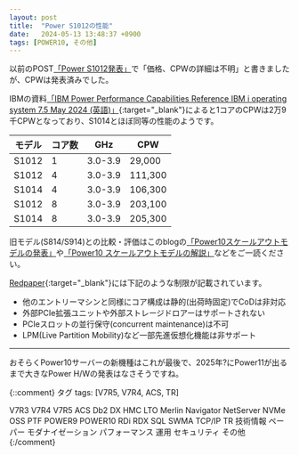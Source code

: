 ```yaml
---
layout: post
title:  "Power S1012の性能"
date:   2024-05-13 13:48:37 +0900
tags: [POWER10, その他]
---
```

以前のPOST[「Power S1012発表」](/GuriPages/2024/05/08/Power_S1012%E7%99%BA%E8%A1%A8/)で「価格、CPWの詳細は不明」と書きましたが、CPWは発表済みでした。

IBMの資料[「IBM Power Performance Capabilities Reference IBM i operating system 7.5 May 2024 (英語)」](https://www.ibm.com/downloads/cas/LGMXGGPJ){:target="_blank"}によると1コアのCPWは2万9千CPWとなっており、S1014とほぼ同等の性能のようです。

|モデル|コア数|GHz|CPW|
|----|-----|--|---|
|S1012|1|3.0-3.9|29,000|
|S1012|4|3.0-3.9|111,300|
|S1014|4|3.0-3.9|106,300|
|S1012|8|3.0-3.9|203,100|
|S1014|8|3.0-3.9|205,300|

旧モデル(S814/S914)との比較・評価はこのblogの[「Power10スケールアウトモデルの発表」](/GuriPages/2022/07/14/Power10%E3%82%B9%E3%82%B1%E3%83%BC%E3%83%AB%E3%82%A2%E3%82%A6%E3%83%88%E3%83%A2%E3%83%87%E3%83%AB%E3%81%AE%E7%99%BA%E8%A1%A8/)や[「Power10 スケールアウトモデルの解説」](/GuriPages/2022/08/09/Power10-%E3%82%B9%E3%82%B1%E3%83%BC%E3%83%AB%E3%82%A2%E3%82%A6%E3%83%88%E3%83%A2%E3%83%87%E3%83%AB%E3%81%AE%E8%A7%A3%E8%AA%AC/)などをご一読ください。

[Redpaper](https://www.redbooks.ibm.com/redpieces/pdfs/redp5728.pdf){:target="_blank"}には下記のような制限が記載されています。
- 他のエントリーマシンと同様にコア構成は静的(出荷時固定)でCoDは非対応
- 外部PCIe拡張ユニットや外部ストレージドロアーはサポートされない
- PCIeスロットの並行保守(concurrent maintenance)は不可
- LPM(Live Partition Mobility)など一部先進仮想化機能は非サポート

<hr>
<p></p>

おそらくPower10サーバーの新機種はこれが最後で、2025年?にPower11が出るまで大きなPower H/Wの発表はなさそうですね。


{::comment}
タグ
tags: [V7R5, V7R4, ACS, TR]

V7R3
V7R4
V7R5
ACS
Db2
DX
HMC
LTO
Merlin
Navigator
NetServer
NVMe
OSS
PTF
POWER9
POWER10
RDi
RDX
SQL
SWMA
TCP/IP
TR
技術情報
ペーパー
モダナイゼーション
パフォーマンス
運用
セキュリティ
その他
{:/comment}
